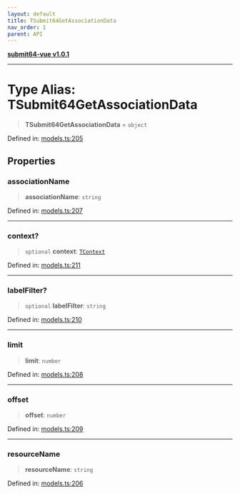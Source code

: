 ```yaml
---
layout: default
title: TSubmit64GetAssociationData
nav_order: 1
parent: API
---
```


[**submit64-vue v1.0.1**](../README.md)

***

# Type Alias: TSubmit64GetAssociationData

> **TSubmit64GetAssociationData** = `object`

Defined in: [models.ts:205](https://github.com/CHUReimsDSN/Submit64-Vue/blob/b0ac49071bd835942dbc5de42858809d4b23b034/src/models.ts#L205)

## Properties

### associationName

> **associationName**: `string`

Defined in: [models.ts:207](https://github.com/CHUReimsDSN/Submit64-Vue/blob/b0ac49071bd835942dbc5de42858809d4b23b034/src/models.ts#L207)

***

### context?

> `optional` **context**: [`TContext`](TContext.md)

Defined in: [models.ts:211](https://github.com/CHUReimsDSN/Submit64-Vue/blob/b0ac49071bd835942dbc5de42858809d4b23b034/src/models.ts#L211)

***

### labelFilter?

> `optional` **labelFilter**: `string`

Defined in: [models.ts:210](https://github.com/CHUReimsDSN/Submit64-Vue/blob/b0ac49071bd835942dbc5de42858809d4b23b034/src/models.ts#L210)

***

### limit

> **limit**: `number`

Defined in: [models.ts:208](https://github.com/CHUReimsDSN/Submit64-Vue/blob/b0ac49071bd835942dbc5de42858809d4b23b034/src/models.ts#L208)

***

### offset

> **offset**: `number`

Defined in: [models.ts:209](https://github.com/CHUReimsDSN/Submit64-Vue/blob/b0ac49071bd835942dbc5de42858809d4b23b034/src/models.ts#L209)

***

### resourceName

> **resourceName**: `string`

Defined in: [models.ts:206](https://github.com/CHUReimsDSN/Submit64-Vue/blob/b0ac49071bd835942dbc5de42858809d4b23b034/src/models.ts#L206)

